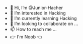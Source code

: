 - 👋 Hi, I’m @Junior-Hacher
- 👀 I’m interested in Hacking
- 🌱 I’m currently learning Hacking
- 💞️ I’m looking to collaborate on ...
- 📫 How to reach me ...
- 👉 I'm Noob 👈

<!---
Junior-Hacher/Junior-Hacher is a ✨ special ✨ repository because its `README.md` (this file) appears on your GitHub profile.
You can click the Preview link to take a look at your changes.
--->
